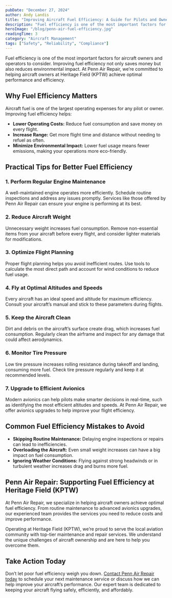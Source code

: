 ```yaml
---
pubDate: "December 27, 2024"
author: Andy Landis
title: "Improving Aircraft Fuel Efficiency: A Guide for Pilots and Owners"
description: "Fuel efficiency is one of the most important factors for aircraft owners and operators to consider. Improving fuel efficiency not only saves money but also reduces environmental impact. At Penn Air Repair, we’re committed to helping aircraft owners at Heritage Field (KPTW) achieve optimal performance and efficiency."
heroImage: "/blog/penn-air-fuel-efficiency.jpg"
readingTime: 3
category: "Aircraft Management"
tags: ["Safety", "Reliability", "Compliance"]
---
```


Fuel efficiency is one of the most important factors for aircraft owners and operators to consider. Improving fuel efficiency not only saves money but also reduces environmental impact. At Penn Air Repair, we’re committed to helping aircraft owners at Heritage Field (KPTW) achieve optimal performance and efficiency.

## Why Fuel Efficiency Matters

Aircraft fuel is one of the largest operating expenses for any pilot or owner. Improving fuel efficiency helps:

- **Lower Operating Costs:** Reduce fuel consumption and save money on every flight.
- **Increase Range:** Get more flight time and distance without needing to refuel as often.
- **Minimize Environmental Impact:** Lower fuel usage means fewer emissions, making your operations more eco-friendly.

## Practical Tips for Better Fuel Efficiency

### 1. **Perform Regular Engine Maintenance**

A well-maintained engine operates more efficiently. Schedule routine inspections and address any issues promptly. Services like those offered by Penn Air Repair can ensure your engine is performing at its best.

### 2. **Reduce Aircraft Weight**

Unnecessary weight increases fuel consumption. Remove non-essential items from your aircraft before every flight, and consider lighter materials for modifications.

### 3. **Optimize Flight Planning**

Proper flight planning helps you avoid inefficient routes. Use tools to calculate the most direct path and account for wind conditions to reduce fuel usage.

### 4. **Fly at Optimal Altitudes and Speeds**

Every aircraft has an ideal speed and altitude for maximum efficiency. Consult your aircraft’s manual and stick to these parameters during flights.

### 5. **Keep the Aircraft Clean**

Dirt and debris on the aircraft’s surface create drag, which increases fuel consumption. Regularly clean the airframe and inspect for any damage that could affect aerodynamics.

### 6. **Monitor Tire Pressure**

Low tire pressure increases rolling resistance during takeoff and landing, consuming more fuel. Check tire pressure regularly and keep it at recommended levels.

### 7. **Upgrade to Efficient Avionics**

Modern avionics can help pilots make smarter decisions in real-time, such as identifying the most efficient altitudes and speeds. At Penn Air Repair, we offer avionics upgrades to help improve your flight efficiency.

## Common Fuel Efficiency Mistakes to Avoid

- **Skipping Routine Maintenance:** Delaying engine inspections or repairs can lead to inefficiencies.
- **Overloading the Aircraft:** Even small weight increases can have a big impact on fuel consumption.
- **Ignoring Weather Conditions:** Flying against strong headwinds or in turbulent weather increases drag and burns more fuel.

## Penn Air Repair: Supporting Fuel Efficiency at Heritage Field (KPTW)

At Penn Air Repair, we specialize in helping aircraft owners achieve optimal fuel efficiency. From routine maintenance to advanced avionics upgrades, our experienced team provides the services you need to reduce costs and improve performance.

Operating at Heritage Field (KPTW), we’re proud to serve the local aviation community with top-tier maintenance and repair services. We understand the unique challenges of aircraft ownership and are here to help you overcome them.

## Take Action Today

Don’t let poor fuel efficiency weigh you down. [Contact Penn Air Repair today](/#contact-us) to schedule your next maintenance service or discuss how we can help improve your aircraft’s performance. Our expert team is dedicated to keeping your aircraft flying safely, efficiently, and affordably.

